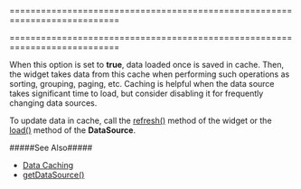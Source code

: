 <!--**
/*-------------------------------------------
    Auto-generated file. Do not modify.
-------------------------------------------

**-->
===========================================================================
<!--merge--><!--/merge-->
===========================================================================

<!--fullDescription-->
When this option is set to **true**, data loaded once is saved in cache. Then, the widget takes data from this cache when performing such operations as sorting, grouping, paging, etc. Caching is helpful when the data source takes significant time to load, but consider disabling it for frequently changing data sources. 

To update data in cache, call the [refresh()]({basewidgetpath}/Methods/#refresh) method of the widget or the [load()](/Documentation/ApiReference/Data_Layer/DataSource/Methods/#load) method of the **DataSource**.

#####See Also#####
- [Data Caching](/Documentation/Guide/Widgets/TreeList/Data_Binding/Data_Caching/)
- [getDataSource()]({basewidgetpath}/Methods/#getDataSource)
<!--/fullDescription-->

<!--handmade-->
<!--/handmade-->